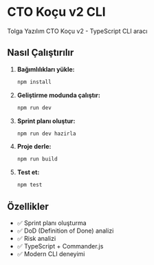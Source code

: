 # CTO Koçu v2 CLI

Tolga Yazılım CTO Koçu v2 - TypeScript CLI aracı

## Nasıl Çalıştırılır

1. **Bağımlılıkları yükle:**
   ```bash
   npm install
   ```

2. **Geliştirme modunda çalıştır:**
   ```bash
   npm run dev
   ```

3. **Sprint planı oluştur:**
   ```bash
   npm run dev hazirla
   ```

4. **Proje derle:**
   ```bash
   npm run build
   ```

5. **Test et:**
   ```bash
   npm test
   ```

## Özellikler

- ✅ Sprint planı oluşturma
- ✅ DoD (Definition of Done) analizi
- ✅ Risk analizi
- ✅ TypeScript + Commander.js
- ✅ Modern CLI deneyimi
